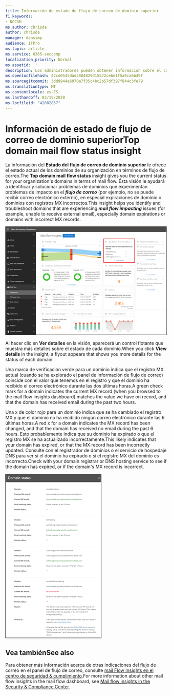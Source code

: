 ```yaml
---
title: Información de estado de flujo de correo de dominio superior
f1.keywords:
- NOCSH
ms.author: chrisda
author: chrisda
manager: dansimp
audience: ITPro
ms.topic: article
ms.service: O365-seccomp
localization_priority: Normal
ms.assetid: ''
description: Los administradores pueden obtener información sobre el conocimiento del estado del flujo de correo del dominio superior del panel de flujo de correo en el centro de seguridad & cumplimiento.
ms.openlocfilehash: 42ce0545dad2804829d15572ce6e1f5a0ca6b49f
ms.sourcegitcommit: 3dd9944a6070a7f35c4bc2b57df397f844c3fe79
ms.translationtype: MT
ms.contentlocale: es-ES
ms.lasthandoff: 02/15/2020
ms.locfileid: "42082857"
---
```

# <a name="top-domain-mail-flow-status-insight"></a><span data-ttu-id="ab554-103">Información de estado de flujo de correo de dominio superior</span><span class="sxs-lookup"><span data-stu-id="ab554-103">Top domain mail flow status insight</span></span>

<span data-ttu-id="ab554-104">La información del **Estado del flujo de correo de dominio superior** le ofrece el estado actual de los dominios de su organización en términos de flujo de correo.</span><span class="sxs-lookup"><span data-stu-id="ab554-104">The **Top domain mail flow status** insight gives you the current status for your organization's domains in terms of mail flow.</span></span> <span data-ttu-id="ab554-105">Esta visión le ayudará a identificar y solucionar problemas de dominios que experimentan problemas de impacto en el ***flujo de correo*** (por ejemplo, no se puede recibir correo electrónico externo), en especial expiraciones de dominio o dominios con registros MX incorrectos.</span><span class="sxs-lookup"><span data-stu-id="ab554-105">This insight helps you identify and troubleshoot domains that are experiencing ***mail flow impacting*** issues (for example, unable to receive external email), especially domain expirations or domains with incorrect MX records.</span></span>

![La información más detallada sobre el estado del flujo del dominio en el panel de flujo del correo en el centro de seguridad & cumplimiento](../../media/domain-mail-flow-status-selected.png)

<span data-ttu-id="ab554-107">Al hacer clic en **Ver detalles** en la visión, aparecerá un control flotante que muestra más detalles sobre el estado de cada dominio.</span><span class="sxs-lookup"><span data-stu-id="ab554-107">When you click **View details** in the insight, a flyout appears that shows you more details for the status of each domain.</span></span>

<span data-ttu-id="ab554-108">Una marca de verificación verde para un dominio indica que el registro MX actual (cuando se ha explorado el panel de información de flujo de correo) coincide con el valor que tenemos en el registro y que el dominio ha recibido el correo electrónico durante las dos últimas horas.</span><span class="sxs-lookup"><span data-stu-id="ab554-108">A green check mark for a domain indicates the current MX record (when you browsed to the mail flow insights dashboard) matches the value we have on record, and that the domain has received email during the past two hours.</span></span>

<span data-ttu-id="ab554-109">Una x de color rojo para un dominio indica que se ha cambiado el registro MX y que el dominio no ha recibido ningún correo electrónico durante las 6 últimas horas.</span><span class="sxs-lookup"><span data-stu-id="ab554-109">A red x for a domain indicates the MX record has been changed, and that the domain has received no email during the past 6 hours.</span></span> <span data-ttu-id="ab554-110">Esto probablemente indica que su dominio ha expirado o que el registro MX se ha actualizado incorrectamente.</span><span class="sxs-lookup"><span data-stu-id="ab554-110">This likely indicates that your domain has expired, or that the MX record has been incorrectly updated.</span></span> <span data-ttu-id="ab554-111">Consulte con el registrador de dominios o el servicio de hospedaje DNS para ver si el dominio ha expirado o si el registro MX del dominio es incorrecto.</span><span class="sxs-lookup"><span data-stu-id="ab554-111">Check with your domain registrar or DNS hosting service to see if the domain has expired, or if the domain's MX record is incorrect.</span></span>

![El control flotante de detalles en la información del estado del flujo superior del dominio](../../media/domain-mail-flow-status-flyout.png)

## <a name="see-also"></a><span data-ttu-id="ab554-113">Vea también</span><span class="sxs-lookup"><span data-stu-id="ab554-113">See also</span></span>

<span data-ttu-id="ab554-114">Para obtener más información acerca de otras indicaciones del flujo de correo en el panel de flujo de correo, consulte [mail Flow Insights en el centro de seguridad & cumplimiento](mail-flow-insights-v2.md).</span><span class="sxs-lookup"><span data-stu-id="ab554-114">For more information about other mail flow insights in the mail flow dashboard, see [Mail flow insights in the Security & Compliance Center](mail-flow-insights-v2.md).</span></span>
